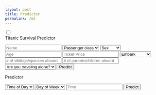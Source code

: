 ```yaml
---
layout: post
title: Predictor
permalink: /ml
---
```

<html lang="en">
<head>
    <title>Slide Navbar</title>
    <link rel="stylesheet" type="text/css" href="ml-styles.css">
</head>
<body>
    <div class="main">        
        <input type="checkbox" id="chk" aria-hidden="true">
            <div class="signup">
                <form id="titanic-form">
                    <label for="chk" aria-hidden="true">Titanic Survival Predictor</label>
                    <p id="result" aria-hidden="true"></p>
                    <input id="Name" placeholder="Name" required="">
                    <select id="class" required>
                        <option disabled selected>Passenger class</option>
                        <option value="1">1st</option>
                        <option value="2">2nd</option>
                        <option value="3">3rd</option>
                    </select>
                    <select id="sex">
                        <option disabled selected>Sex</option>
                        <option value="male">Male</option>
                        <option value="female">Female</option>
                    </select>
                    <input id="age" placeholder="Age">
                    <input id="price" placeholder="Ticket Price">
                    <select id="embark">
                        <option disabled selected>Embark</option>
                        <option value="C">Cherbourg</option>
                        <option value="Q">Queenstown</option>
                        <option value="S">Southampton</option>
                    </select>
                    <input id="sibsp" placeholder="# of siblings/spouses aboard">
                    <input id="parch" placeholder="# of parents/children aboard">
                    <select id="alone">
                        <option disabled selected>Are you traveling alone?</option>
                        <option value="1">Yes</option>
                        <option value="0">No</option>
                    </select>
                    <button type="button" onclick="mltitanic()">Predict</button>
                </form>
            </div>
            <div class="login">
                <form id="extra-form">
                    <label for="chk" aria-hidden="true">Predictor</label>
                    <p id="resultx" aria-hidden="true"></p>
                    <select id="TimeOfDay">
                        <option disabled selected>Time of Day</option>
                        <option value="morning">Morning</option>
                        <option value="afternoon">Afternoon</option>
                    </select>
                    <select id="DayOfWeek">
                        <option disabled selected>Day of Week</option>
                        <option value="weekend">Weekend</option>
                        <option value="weekday">Weekday</option>
                    </select>
                    <input id="time" type="text" placeholder="Time" onfocus="(this.type='time')">
                    <button type="button" onclick="extra()">Predict</button>
                </form>
            </div>
    </div>
    <script>
        function mltitanic() {
            var dom = document.getElementById('result');
            var name = document.getElementById('Name').value;
            var pclass = document.getElementById('class').value;
            var sex = document.getElementById('sex').value;
            var age = document.getElementById('age').value;
            var fare = document.getElementById('price').value;
            var embarked = document.getElementById('embark').value;
            var sibsp = document.getElementById('sibsp').value;
            var parch = document.getElementById('parch').value;
            var alone = document.getElementById('alone').value;
            var passenger = {
                pclass: pclass,
                sex: sex,
                age: age,
                fare: fare,
                embarked: embarked,
                sibsp: sibsp,
                parch: parch,
                alone: alone
            };
            var url = 'http://127.0.0.1:8086/api/titanic/predict';
            var json = JSON.stringify(passenger);
            const authOptions = {
                method: 'POST',
                headers: { 'Content-Type': 'application/json' },
                body: json,
                credentials: 'include'
            };
            fetch(url, authOptions)
                .then(response => {
                    if (!response.ok) {
                        throw new Error(`HTTP error! Status: ${response.status}`);
                    }
                    return response.json();
                })
                .then(data => {
                    console.log('success', data);
                    dom.innerText = "Survival Probability: " + data["Survival probability"];
                })
                .catch(error => {
                    console.error('error', error);
                    dom.innerText = "Error occurred";
                });
        }
        function extra() {
            var dom = document.getElementById('resultx');
            var TOD = document.getElementById('TimeOfDay').value;
            var DOW = document.getElementById('DayOfWeek').value;
            var time = document.getElementById('time').value;
            var payload = {
                tod: TOD,
                dow: DOW,
                time: time
            };
            var url = 'http://127.0.0.1:8086/api/food/predict';
            var json = JSON.stringify(payload);
            const authOptions = {
                method: 'POST',
                headers: { 'Content-Type': 'application/json' },
                body: json,
                credentials: 'include'
            };
            fetch(url, authOptions)
                .then(response => {
                    if (!response.ok) {
                        throw new Error(`HTTP error! Status: ${response.status}`);
                    }
                    return response.json();
                })
                .then(data => {
                    console.log('success', data);
                })
                .catch(error => {
                    console.error('error', error);
                    dom.innerText = "Error occurred";
                });
        }
    </script>
</body>
</html>
